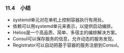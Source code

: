 ### 11.4　小结

+ systemd单元对在单机上控制容器执行有用处。
+ 依赖可以用systemd单元来表示，以提供启动编排。
+ Helios是一个高品质、简单、多宿主的编排解决方案。
+ Consul可以保存服务的信息，允许动态的服务发现。
+ Registrator可以自动把基于容器的服务注册到Consul。



